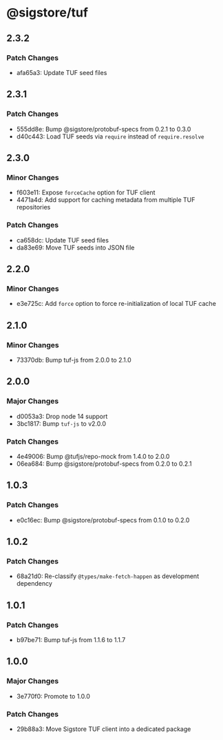 # @sigstore/tuf

## 2.3.2

### Patch Changes

- afa65a3: Update TUF seed files

## 2.3.1

### Patch Changes

- 555dd8e: Bump @sigstore/protobuf-specs from 0.2.1 to 0.3.0
- d40c443: Load TUF seeds via `require` instead of `require.resolve`

## 2.3.0

### Minor Changes

- f603e11: Expose `forceCache` option for TUF client
- 4471a4d: Add support for caching metadata from multiple TUF repositories

### Patch Changes

- ca658dc: Update TUF seed files
- da83e69: Move TUF seeds into JSON file

## 2.2.0

### Minor Changes

- e3e725c: Add `force` option to force re-initialization of local TUF cache

## 2.1.0

### Minor Changes

- 73370db: Bump tuf-js from 2.0.0 to 2.1.0

## 2.0.0

### Major Changes

- d0053a3: Drop node 14 support
- 3bc1817: Bump `tuf-js` to v2.0.0

### Patch Changes

- 4e49006: Bump @tufjs/repo-mock from 1.4.0 to 2.0.0
- 06ea684: Bump @sigstore/protobuf-specs from 0.2.0 to 0.2.1

## 1.0.3

### Patch Changes

- e0c16ec: Bump @sigstore/protobuf-specs from 0.1.0 to 0.2.0

## 1.0.2

### Patch Changes

- 68a21d0: Re-classify `@types/make-fetch-happen` as development dependency

## 1.0.1

### Patch Changes

- b97be71: Bump tuf-js from 1.1.6 to 1.1.7

## 1.0.0

### Major Changes

- 3e770f0: Promote to 1.0.0

### Patch Changes

- 29b88a3: Move Sigstore TUF client into a dedicated package
